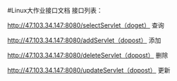 #Linux大作业接口文档
接口列表：


http://47.103.34.147:8080/selectServlet（doget）
查询

http://47.103.34.147:8080/addServlet（dopost）
添加

http://47.103.34.147:8080/deleteServlet（dopost）
删除

http://47.103.34.147:8080/updateServlet（dopost）
更新
